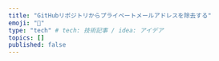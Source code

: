 ```yaml
---
title: "GitHubリポジトリからプライベートメールアドレスを除去する"
emoji: "🐼"
type: "tech" # tech: 技術記事 / idea: アイデア
topics: []
published: false
---
```


